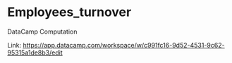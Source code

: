 # Employees_turnover
DataCamp Computation 

Link: https://app.datacamp.com/workspace/w/c991fc16-9d52-4531-9c62-95315a1de8b3/edit
